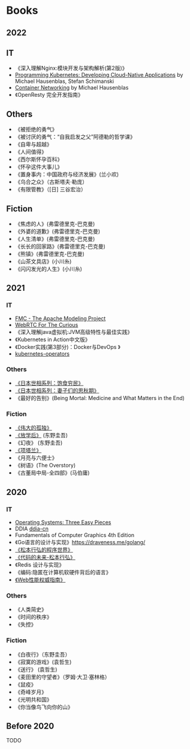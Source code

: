 # Books

## 2022

## IT

- 《深入理解Nginx:模块开发与架构解析(第2版)》
- [Programming Kubernetes: Developing Cloud-Native Applications](https://www.oreilly.com/library/view/programming-kubernetes/9781492047094/) by Michael Hausenblas, Stefan Schimanski
- [Container Networking](https://www.oreilly.com/library/view/container-networking/9781492036845/) by Michael Hausenblas
- 《OpenResty 完全开发指南》

## Others

- 《被拒绝的勇气》
- 《被讨厌的勇气：“自我启发之父”阿德勒的哲学课》
- 《自卑与超越》
- 《人间值得》
- 《西尔斯怀孕百科》
- 《怀孕这件大事儿》
- 《置身事内：中国政府与经济发展》(兰小欢)
- 《乌合之众》（古斯塔夫·勒庞）
- 《有限管教》（[日] 三谷宏治）

## Fiction

- 《焦虑的人》(弗雷德里克-巴克曼)
- 《外婆的道歉》(弗雷德里克-巴克曼)
- 《人生清单》(弗雷德里克-巴克曼)
- 《长长的回家路》(弗雷德里克-巴克曼)
- 《熊镇》(弗雷德里克-巴克曼)
- 《山茶文具店》(小川糸)
- 《闪闪发光的人生》(小川糸)



## 2021

### IT

- [FMC - The Apache Modeling Project](http://www.fmc-modeling.org/projects/apache)
- [WebRTC For The Curious](https://webrtcforthecurious.com/)
- 《深入理解java虚拟机:JVM高级特性与最佳实践》
- 《Kubernetes in Action中文版》
- 《Docker实践(第3部分)：Docker与DevOps 》
- [kubernetes-operators](https://developers.redhat.com/books/kubernetes-operators)

### Others

- [《日本世相系列：饱食穷民》](https://m.douban.com/book/subject/34895571/)
- [《日本世相系列：妻子们的思秋期》](https://book.douban.com/subject/34894713/)
- 《最好的告别》(Being Mortal: Medicine and What Matters in the End)

### Fiction

- [《伟大的孤独》]( https://book.douban.com/subject/35172354/)
- [《放学后》](https://m.douban.com/book/subject/4074636/) (东野圭吾)
- 《幻夜》 (东野圭吾)
- [《项塔兰》](https://book.douban.com/subject/3673771/) 
- 《月亮与六便士》
- 《树语》(The Overstory)
- 《古董局中局-全四部》(马伯庸)



## 2020

### IT

-  [Operating Systems: Three Easy Pieces](https://pages.cs.wisc.edu/~remzi/OSTEP/)
- DDIA [ddia-cn](https://github.com/Vonng/ddia)
- Fundamentals of Computer Graphics 4th Edition
- 《Go语言的设计与实现》https://draveness.me/golang/
- [《松本行弘的程序世界》](https://book.douban.com/subject/6756090/)
- [《代码的未来-松本行弘》](https://read.douban.com/ebook/3208566/?dcs=subject-rec&dcm=douban&dct=6756090)
- 《Redis 设计与实现》
- 《编码:隐匿在计算机软硬件背后的语言》 
- [《Web性能权威指南》](https://book.douban.com/subject/25856314/)

### Others

- 《人类简史》
- 《时间的秩序》
- 《失控》



### Fiction

- 《白夜行》（东野圭吾）
- 《寂寞的游戏》(袁哲生)
- 《送行》 (袁哲生)
- 《麦田里的守望者》（罗姆·大卫·塞林格）
- 《鼠疫》
- 《奇峰岁月》
- 《光明共和国》
- 《你当像鸟飞向你的山》

## Before 2020

TODO


